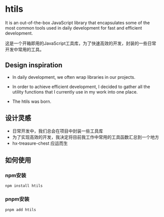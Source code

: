 # htils

It is an out-of-the-box JavaScript library that encapsulates some of the most common tools used in daily development for fast and efficient development.

这是一个开箱即用的JavaScript工具库，为了快速高效的开发，封装的一些日常开发中常用的工具。

## Design inspiration

- In daily development, we often wrap libraries in our projects.

- In order to achieve efficient development, I decided to gather all the utility functions that I currently use in my work into one place.

- The htils was born.

## 设计灵感

- 日常开发中，我们总会在项目中封装一些工具库
- 为了实现高效的开发，我决定将目前我工作中常用的工具函数汇总到一个地方
- hx-treasure-chest 应运而生


## 如何使用

### npm安装
```shell
npm install htils
```

### pnpm安装
```shell
pnpm add htils
```

